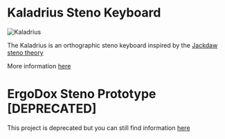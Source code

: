 # Kaladrius Steno Keyboard

![Kaladrius](https://i.imgur.com/hgo1kl6.jpg)

The Kaladrius is an orthographic steno keyboard inspired by the [Jackdaw steno theory](https://sites.google.com/site/ploverdoc/jackdaw)

More information [here](keyboards/handwired/kaladrius/readme.md)

# ErgoDox Steno Prototype [DEPRECATED]

This project is deprecated but you can still find information [here](users/fromtonrouge)
